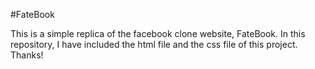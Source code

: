 #FateBook

This is a simple replica of the facebook clone website, FateBook. In this repository, I have included the html file and the css file of this project. Thanks!
